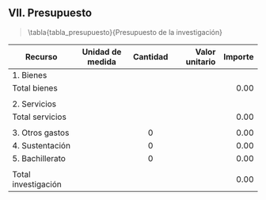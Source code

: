 ## VII. Presupuesto

> \tabla{tabla_presupuesto}{Presupuesto de la investigación}


| Recurso                       | Unidad de medida  | Cantidad  | Valor unitario    | Importe  
|--------                       |-----------------  |:--------: |---------------:   |--------:
| 1. Bienes                     |                   |           |                   |          
| Total bienes                  |                   |           |                   | 0.00     
|                               |                   |           |                   |
| 2. Servicios                  |                   |           |                   |          
| Total servicios               |                   |           |                   | 0.00     
|                               |                   |           |                   |
| 3. Otros gastos               |                   | 0         |                   | 0.00     
| 4. Sustentación               |                   | 0         |                   | 0.00     
| 5. Bachillerato               |                   | 0         |                   | 0.00     
|                               |                   |           |                   |
| Total investigación           |                   |           |                   | 0.00
